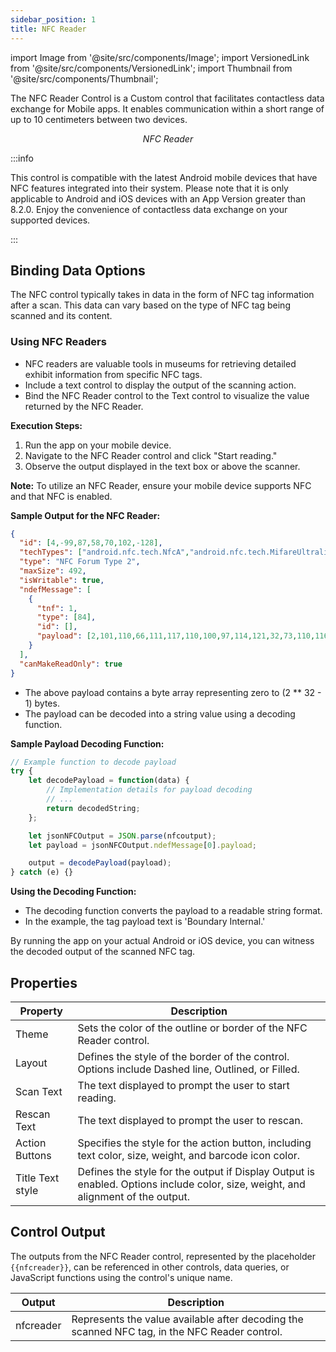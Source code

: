 ```yaml
---
sidebar_position: 1
title: NFC Reader 
---
```


import Image from '@site/src/components/Image';
import VersionedLink from '@site/src/components/VersionedLink';
import Thumbnail from '@site/src/components/Thumbnail';

The NFC Reader Control is a Custom control that facilitates contactless data exchange for Mobile apps. It enables communication within a short range of up to 10 centimeters between two devices.

<figure>
  <Thumbnail src="/img/reference/controls/nfc-reader/preview.jpg" alt="NFC Reader" />
  <figcaption align = "center"><i>NFC Reader</i></figcaption>
</figure>


:::info

This control is compatible with the latest Android mobile devices that have NFC features integrated into their system. Please note that it is only applicable to Android and iOS devices with an App Version greater than 8.2.0. Enjoy the convenience of contactless data exchange on your supported devices.

:::

## Binding Data Options
The NFC control typically takes in data in the form of NFC tag information after a scan. This data can vary based on the type of NFC tag being scanned and its content. 

### Using NFC Readers

- NFC readers are valuable tools in museums for retrieving detailed exhibit information from specific NFC tags.
- Include a text control to display the output of the scanning action.
- Bind the NFC Reader control to the Text control to visualize the value returned by the NFC Reader.

**Execution Steps:**

1. Run the app on your mobile device.
2. Navigate to the NFC Reader control and click "Start reading."
3. Observe the output displayed in the text box or above the scanner.

**Note:** To utilize an NFC Reader, ensure your mobile device supports NFC and that NFC is enabled.

**Sample Output for the NFC Reader:**

```json
{
  "id": [4,-99,87,58,70,102,-128],
  "techTypes": ["android.nfc.tech.NfcA","android.nfc.tech.MifareUltralight","android.nfc.tech.Ndef"],
  "type": "NFC Forum Type 2",
  "maxSize": 492,
  "isWritable": true,
  "ndefMessage": [
    {
      "tnf": 1,
      "type": [84],
      "id": [],
      "payload": [2,101,110,66,111,117,110,100,97,114,121,32,73,110,116,101,114,110,97,108]
    }
  ],
  "canMakeReadOnly": true
}
```

- The above payload contains a byte array representing zero to (2 ** 32 - 1) bytes.
- The payload can be decoded into a string value using a decoding function.

**Sample Payload Decoding Function:**

```javascript
// Example function to decode payload
try {
    let decodePayload = function(data) {
        // Implementation details for payload decoding
        // ...
        return decodedString;
    };

    let jsonNFCOutput = JSON.parse(nfcoutput);
    let payload = jsonNFCOutput.ndefMessage[0].payload;

    output = decodePayload(payload);
} catch (e) {}
```

**Using the Decoding Function:**

- The decoding function converts the payload to a readable string format.
- In the example, the tag payload text is 'Boundary Internal.'

By running the app on your actual Android or iOS device, you can witness the decoded output of the scanned NFC tag.

<figure>
  <Thumbnail src="/img/reference/controls/nfc-reader/scan.png" alt="scanned data" />
</figure>


## Properties


| Property          | Description                                                                                            |
|-------------------|--------------------------------------------------------------------------------------------------------|
| Theme             | Sets the color of the outline or border of the NFC Reader control.                                     |
| Layout            | Defines the style of the border of the control. Options include Dashed line, Outlined, or Filled.     |
| Scan Text         | The text displayed to prompt the user to start reading.                                                |
| Rescan Text       | The text displayed to prompt the user to rescan.                                                       |
| Action Buttons    | Specifies the style for the action button, including text color, size, weight, and barcode icon color.|
| Title Text style  | Defines the style for the output if Display Output is enabled. Options include color, size, weight, and alignment of the output.|


## Control Output

The outputs from the NFC Reader control, represented by the placeholder `{{nfcreader}}`, can be referenced in other controls, data queries, or JavaScript functions using the control's unique name.

| Output       | Description                                                                                                  |
|--------------|--------------------------------------------------------------------------------------------------------------|
| nfcreader    | Represents the value available after decoding the scanned NFC tag, in the NFC Reader control.                        |